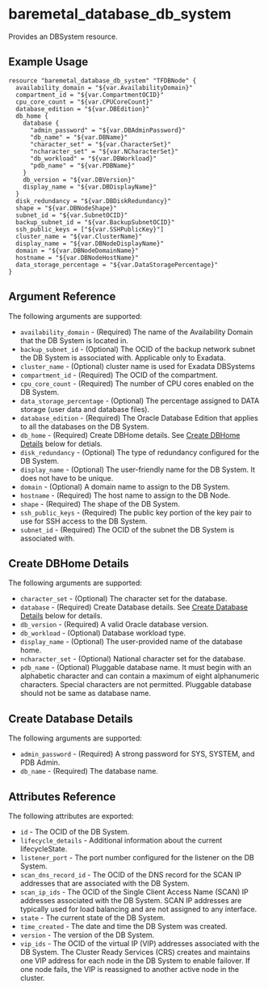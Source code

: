 # baremetal\_database\_db\_system

Provides an DBSystem resource.

## Example Usage

```
resource "baremetal_database_db_system" "TFDBNode" {
  availability_domain = "${var.AvailabilityDomain}"
  compartment_id = "${var.CompartmentOCID}"
  cpu_core_count = "${var.CPUCoreCount}"
  database_edition = "${var.DBEdition}"
  db_home {
    database {
      "admin_password" = "${var.DBAdminPassword}"
      "db_name" = "${var.DBName}"
      "character_set" = "${var.CharacterSet}"
      "ncharacter_set" = "${var.NCharacterSet}"
      "db_workload" = "${var.DBWorkload}"
      "pdb_name" = "${var.PDBName}"
    }
    db_version = "${var.DBVersion}"
    display_name = "${var.DBDisplayName}"
  }
  disk_redundancy = "${var.DBDiskRedundancy}"
  shape = "${var.DBNodeShape}"
  subnet_id = "${var.SubnetOCID}"
  backup_subnet_id = "${var.BackupSubnetOCID}"
  ssh_public_keys = ["${var.SSHPublicKey}"]
  cluster_name = "${var.ClusterName}"
  display_name = "${var.DBNodeDisplayName}"
  domain = "${var.DBNodeDomainName}"
  hostname = "${var.DBNodeHostName}"
  data_storage_percentage = "${var.DataStoragePercentage}"
}
```

## Argument Reference

The following arguments are supported:

* `availability_domain` - (Required) The name of the Availability Domain that the DB System is located in.
* `backup_subnet_id` - (Optional) The OCID of the backup network subnet the DB System is associated with. Applicable only to Exadata.
* `cluster_name` - (Optional) cluster name is used for Exadata DBSystems
* `compartment_id` - (Required) The OCID of the compartment.
* `cpu_core_count` - (Required) The number of CPU cores enabled on the DB System.
* `data_storage_percentage` - (Optional) The percentage assigned to DATA storage (user data and database files).
* `database_edition` - (Required) The Oracle Database Edition that applies to all the databases on the DB System.
* `db_home` - (Required) Create DBHome details. See [Create DBHome Details](#create-dbhome-details) below for detials.
* `disk_redundancy` - (Optional) The type of redundancy configured for the DB System.
* `display_name` - (Optional) The user-friendly name for the DB System. It does not have to be unique.
* `domain` - (Optional) A domain name to assign to the DB System.
* `hostname` - (Required) The host name to assign to the DB Node.
* `shape` - (Required) The shape of the DB System.
* `ssh_public_keys` - (Required) The public key portion of the key pair to use for SSH access to the DB System.
* `subnet_id` - (Required) The OCID of the subnet the DB System is associated with.

## Create DBHome Details

The following arguments are supported:

* `character_set` - (Optional) The character set for the database.
* `database` - (Required) Create Database details. See [Create Database Details](#create-database-details) below for details.
* `db_version` - (Required) A valid Oracle database version.
* `db_workload` - (Optional) Database workload type.
* `display_name` - (Optional) The user-provided name of the database home.
* `ncharacter_set` - (Optional) National character set for the database.
* `pdb_name` - (Optional) Pluggable database name. It must begin with an alphabetic character and can contain a maximum of eight alphanumeric characters. Special characters are not permitted. Pluggable database should not be same as database name.

## Create Database Details

The following arguments are supported:

* `admin_password` - (Required) A strong password for SYS, SYSTEM, and PDB Admin.
* `db_name` - (Required) The database name.

## Attributes Reference

The following attributes are exported:

* `id` - The OCID of the DB System.
* `lifecycle_details` - Additional information about the current lifecycleState.
* `listener_port` - The port number configured for the listener on the DB System.
* `scan_dns_record_id` - The OCID of the DNS record for the SCAN IP addresses that are associated with the DB System.
* `scan_ip_ids` - The OCID of the Single Client Access Name (SCAN) IP addresses associated with the DB System. SCAN IP addresses are typically used for load balancing and are not assigned to any interface.
* `state` - The current state of the DB System.
* `time_created` - The date and time the DB System was created.
* `version` - The version of the DB System.
* `vip_ids` - The OCID of the virtual IP (VIP) addresses associated with the DB System. The Cluster Ready Services (CRS) creates and maintains one VIP address for each node in the DB System to enable failover. If one node fails, the VIP is reassigned to another active node in the cluster.
